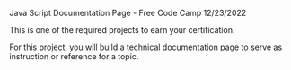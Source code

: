 Java Script Documentation Page - Free Code Camp
12/23/2022

This is one of the required projects to earn your certification.

For this project, you will build a technical documentation page to serve as 
instruction or reference for a topic.